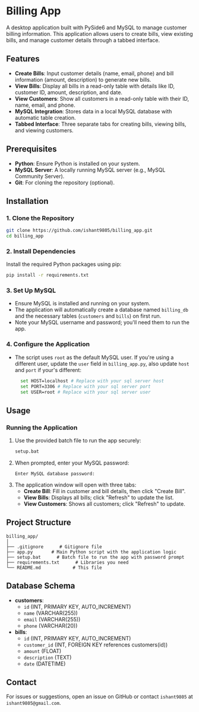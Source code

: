 # Billing App

A desktop application built with PySide6 and MySQL to manage customer billing information. This application allows users to create bills, view existing bills, and manage customer details through a tabbed interface.

## Features
- **Create Bills**: Input customer details (name, email, phone) and bill information (amount, description) to generate new bills.
- **View Bills**: Display all bills in a read-only table with details like ID, customer ID, amount, description, and date.
- **View Customers**: Show all customers in a read-only table with their ID, name, email, and phone.
- **MySQL Integration**: Stores data in a local MySQL database with automatic table creation.
- **Tabbed Interface**: Three separate tabs for creating bills, viewing bills, and viewing customers.

## Prerequisites
- **Python**: Ensure Python is installed on your system.
- **MySQL Server**: A locally running MySQL server (e.g., MySQL Community Server).
- **Git**: For cloning the repository (optional).

## Installation

### 1. Clone the Repository
```bash
git clone https://github.com/ishant9805/billing_app.git
cd billing_app
```

### 2. Install Dependencies
Install the required Python packages using pip:
```bash
pip install -r requirements.txt
```

### 3. Set Up MySQL
- Ensure MySQL is installed and running on your system.
- The application will automatically create a database named `billing_db` and the necessary tables (`customers` and `bills`) on first run.
- Note your MySQL username and password; you'll need them to run the app.

### 4. Configure the Application
- The script uses `root` as the default MySQL user. If you're using a different user, update the `user` field in `billing_app.py`, also update `host` and `port` if your's different:
  ```bash
    set HOST=localhost # Replace with your sql server host
    set PORT=3306 # Replace with your sql server port
    set USER=root # Replace with your sql server user
  ```

## Usage

### Running the Application
1. Use the provided batch file to run the app securely:
   ```bash
   setup.bat
   ```
2. When prompted, enter your MySQL password:
   ```
   Enter MySQL database password:
   ```
3. The application window will open with three tabs:
   - **Create Bill**: Fill in customer and bill details, then click "Create Bill".
   - **View Bills**: Displays all bills; click "Refresh" to update the list.
   - **View Customers**: Shows all customers; click "Refresh" to update.


## Project Structure
```
billing_app/
│
├── .gitignore      # Gitignore file
├── app.py       # Main Python script with the application logic
├── setup.bat      # Batch file to run the app with password prompt
├── requirements.txt      # Libraries you need
└── README.md            # This file
```

## Database Schema
- **customers**:
  - `id` (INT, PRIMARY KEY, AUTO_INCREMENT)
  - `name` (VARCHAR(255))
  - `email` (VARCHAR(255))
  - `phone` (VARCHAR(20))
- **bills**:
  - `id` (INT, PRIMARY KEY, AUTO_INCREMENT)
  - `customer_id` (INT, FOREIGN KEY references customers(id))
  - `amount` (FLOAT)
  - `description` (TEXT)
  - `date` (DATETIME)

## Contact
For issues or suggestions, open an issue on GitHub or contact `ishant9805` at `ishant9805@gmail.com`.
